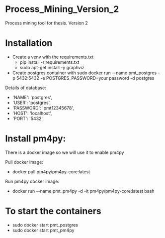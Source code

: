 # Process_Mining_Version_2
Process mining tool for thesis. Version 2

# Installation
- Create a venv with the requirements.txt
  - pip install -r requirements.txt
  - sudo apt-get install -y graphviz
- Create postgres container with
   sudo docker run --name pmt_postgres -p 5432:5432 -e POSTGRES_PASSWORD=your password -d postgres



Details of database:
- 'NAME': 'postgres',
- 'USER': 'postgres', 
- 'PASSWORD': 'pmt12345678', 
- 'HOST': 'localhost', 
- 'PORT': '5432',

# Install pm4py:

There is a docker image so we will use it to enable pm4py

Pull docker image:
- docker pull pm4py/pm4py-core:latest

Run pm4py docker image:
- docker run --name pmt_pm4py -d -it pm4py/pm4py-core:latest bash

# To start the containers
- sudo docker start pmt_postgres
- sudo docker start pmt_pm4py